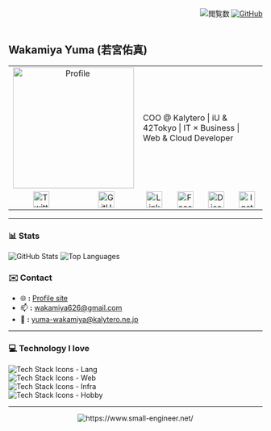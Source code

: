 <div align="right">
  <img src="https://komarev.com/ghpvc/?username=small-engineer&color=green" alt="閲覧数">
  <a href="https://github.com/small-engineer">
    <img src="https://img.shields.io/github/followers/small-engineer?style=social" alt="GitHub">
  </a>
</div>
<br>

## Wakamiya Yuma (若宮佑真)

<table>
  <tr>
    <td valign="top" width="260" align="center" colspan="2">
      <img src="https://www.small-engineer.net/images/profile.webp" 
           alt="Profile" width="240">
    </td>
    <td valign="middle" colspan="4">
      COO @ Kalytero | iU & 42Tokyo | IT × Business | Web & Cloud Developer
    </td>
  </tr>
  <tr>
    <td align="center">
      <a href="https://twitter.com/WakamiyaYuma">
        <img src="https://cdn-icons-png.flaticon.com/512/733/733579.png" 
             alt="Twitter" width="32">
      </a>
    </td>
    <td align="center">
      <a href="https://github.com/small-engineer">
        <img src="https://cdn-icons-png.flaticon.com/512/733/733553.png" 
             alt="GitHub" width="32">
      </a>
    </td>
    <td align="center">
      <a href="https://www.linkedin.com/in/yuma-wakamiya/">
        <img src="https://cdn-icons-png.flaticon.com/512/174/174857.png" 
             alt="LinkedIn" width="32">
      </a>
    </td>
    <td align="center">
      <a href="https://www.facebook.com/yuma.wakamiya">
        <img src="https://cdn-icons-png.flaticon.com/512/733/733547.png" 
             alt="Facebook" width="32">
      </a>
    </td>
    <td align="center">
      <a href="https://discord.com/users/___x86_64___">
        <img src="https://cdn-icons-png.flaticon.com/512/5968/5968756.png" 
             alt="Discord" width="32">
      </a>
    </td>
    <td align="center">
      <a href="https://www.instagram.com/wakamiya_yuma">
        <img src="https://cdn-icons-png.flaticon.com/512/2111/2111463.png" 
             alt="Instagram" width="32">
      </a>
    </td>
  </tr>
</table>



---

### 📊 Stats
<p align="left">
  <img src="https://github-readme-stats.vercel.app/api?username=small-engineer&show_icons=true&theme=radical" alt="GitHub Stats" />
  <img src="https://github-readme-stats.vercel.app/api/top-langs/?username=small-engineer&layout=compact&theme=radical" alt="Top Languages" />
</p>

### ✉️ Contact

- 🌐 **:** [Profile site](https://wakamiya.blog/)
- 📫 **:** [wakamiya626@gmail.com](mailto:wakamiya626@gmail.com)
- 🏢 **:** [yuma-wakamiya@kalytero.ne.jp](mailto:yuma-wakamiya@kalytero.ne.jp)

---

### 💻 Technology I love

<p align="left">
  <img src="https://skillicons.dev/icons?i=vscode,js,ts,python" alt="Tech Stack Icons - Lang" /><br>
  <img src="https://skillicons.dev/icons?i=react,nextjs,svelte,astro,materialui,tailwind,emotion,styledcomponents,threejs" alt="Tech Stack Icons - Web" /><br>
  <img src="https://skillicons.dev/icons?i=yarn,express,nodejs,docker,terraform,cloudflare,workers,aws,gcp" alt="Tech Stack Icons - Infra" /><br>
  <img src="https://skillicons.dev/icons?i=vim,c,cpp,cmake,linux,ubuntu,debian,redhat,bsd" alt="Tech Stack Icons - Hobby" /><br>
</p>

---
<div align="center">
  <a herf="https://www.small-engineer.net/">
    <img src="https://www.small-engineer.net/images/banner.webp" alt="https://www.small-engineer.net/">
  </a>
</div>
